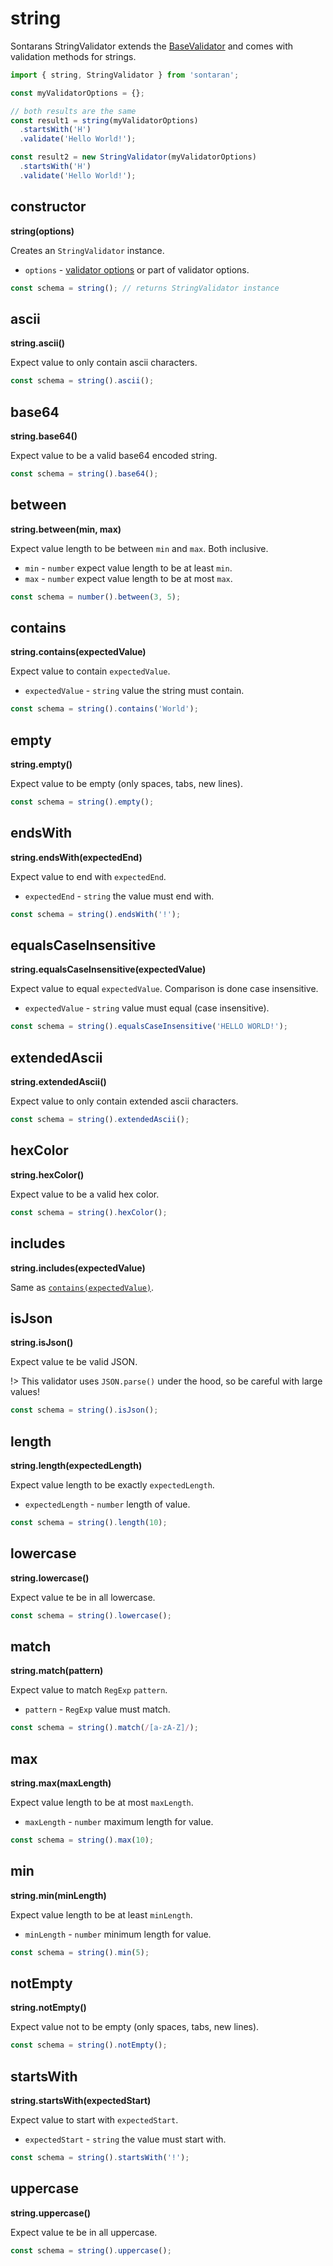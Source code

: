 # string

Sontarans StringValidator extends the [BaseValidator](/any) and comes with validation methods for strings.

```js
import { string, StringValidator } from 'sontaran';

const myValidatorOptions = {};

// both results are the same
const result1 = string(myValidatorOptions)
  .startsWith('H')
  .validate('Hello World!');

const result2 = new StringValidator(myValidatorOptions)
  .startsWith('H')
  .validate('Hello World!');
```

## constructor

**string(options)**

Creates an `StringValidator` instance.

- `options` - [validator options](/types?id=validatoroptions) or part of validator options.

```js
const schema = string(); // returns StringValidator instance
```

## ascii

**string.ascii()**

Expect value to only contain ascii characters.

```js
const schema = string().ascii();
```

## base64

**string.base64()**

Expect value to be a valid base64 encoded string.

```js
const schema = string().base64();
```

## between

**string.between(min, max)**

Expect value length to be between `min` and `max`. Both inclusive.

- `min` - `number` expect value length to be at least `min`.
- `max` - `number` expect value length to be at most `max`.

```js
const schema = number().between(3, 5);
```

## contains

**string.contains(expectedValue)**

Expect value to contain `expectedValue`.

- `expectedValue` - `string` value the string must contain.

```js
const schema = string().contains('World');
```

## empty

**string.empty()**

Expect value to be empty (only spaces, tabs, new lines).

```js
const schema = string().empty();
```

## endsWith

**string.endsWith(expectedEnd)**

Expect value to end with `expectedEnd`.

- `expectedEnd` - `string` the value must end with.

```js
const schema = string().endsWith('!');
```

## equalsCaseInsensitive

**string.equalsCaseInsensitive(expectedValue)**

Expect value to equal `expectedValue`. Comparison is done case insensitive.

- `expectedValue` - `string` value must equal (case insensitive).

```js
const schema = string().equalsCaseInsensitive('HELLO WORLD!');
```

## extendedAscii

**string.extendedAscii()**

Expect value to only contain extended ascii characters.

```js
const schema = string().extendedAscii();
```

## hexColor

**string.hexColor()**

Expect value to be a valid hex color.

```js
const schema = string().hexColor();
```

## includes

**string.includes(expectedValue)**

Same as [`contains(expectedValue)`](/string?id=contains).

## isJson

**string.isJson()**

Expect value te be valid JSON.

!> This validator uses `JSON.parse()` under the hood, so be careful with large values!

```js
const schema = string().isJson();
```

## length

**string.length(expectedLength)**

Expect value length to be exactly `expectedLength`.

- `expectedLength` - `number` length of value.

```js
const schema = string().length(10);
```

## lowercase

**string.lowercase()**

Expect value te be in all lowercase.

```js
const schema = string().lowercase();
```

## match

**string.match(pattern)**

Expect value to match `RegExp` `pattern`.

- `pattern` - `RegExp` value must match.

```js
const schema = string().match(/[a-zA-Z]/);
```

## max

**string.max(maxLength)**

Expect value length to be at most `maxLength`.

- `maxLength` - `number` maximum length for value.

```js
const schema = string().max(10);
```

## min

**string.min(minLength)**

Expect value length to be at least `minLength`.

- `minLength` - `number` minimum length for value.

```js
const schema = string().min(5);
```

## notEmpty

**string.notEmpty()**

Expect value not to be empty (only spaces, tabs, new lines).

```js
const schema = string().notEmpty();
```

## startsWith

**string.startsWith(expectedStart)**

Expect value to start with `expectedStart`.

- `expectedStart` - `string` the value must start with.

```js
const schema = string().startsWith('!');
```

## uppercase

**string.uppercase()**

Expect value te be in all uppercase.

```js
const schema = string().uppercase();
```
